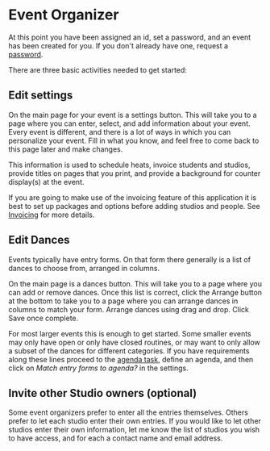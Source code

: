 # Event Organizer

At this point you have been assigned an id, set a password, and an event has been created for you.  If you don't already have one, request a
[password](../ops/Passwords.md).

There are three basic activities needed to get started:

<a id="settings"></a>

## Edit settings

On the main page for your event is a settings button.  This will take you to a page where you can enter, select, and add information about your event.  Every event is different, and there is a lot of ways in which you can personalize your event.  Fill in what you know, and feel free to come back to this page later and make changes.

This information is used to schedule heats, invoice students and studios, provide titles on pages that you print, and provide a background for counter display(s) at the event.

If you are going to make use of the invoicing feature of this application it is best to set up packages and options before adding studios and people.  See [Invoicing](../tasks/Invoicing) for more details.

<a id="dances"></a>

## Edit Dances

Events typically have entry forms.  On that form there generally is a list of dances to choose from, arranged in columns.

On the main page is a dances button.  This will take you to a page where you can add or remove dances.  Once this list is correct, click the Arrange button at the bottom to take you to a page where you can arrange dances in columns to match your form.  Arrange dances using drag and drop.  Click Save once complete.

For most larger events this is enough to get started.  Some smaller events may only have open or only have closed routines,
or may want to only allow a subset of the dances for different categories.  If you have requirements along these lines
proceed to the [agenda task](../tasks/Agenda), define an agenda, and then click on _Match entry forms to agenda?_ in
the settings.

<a id="invite"></a>

## Invite other Studio owners (optional)

Some event organizers prefer to enter all the entries themselves.  Others prefer to let each studio enter their own entries.  If you would like to let other studios enter their own information, let me know the list of studios you wish to have access, and for each a contact name and email address.

